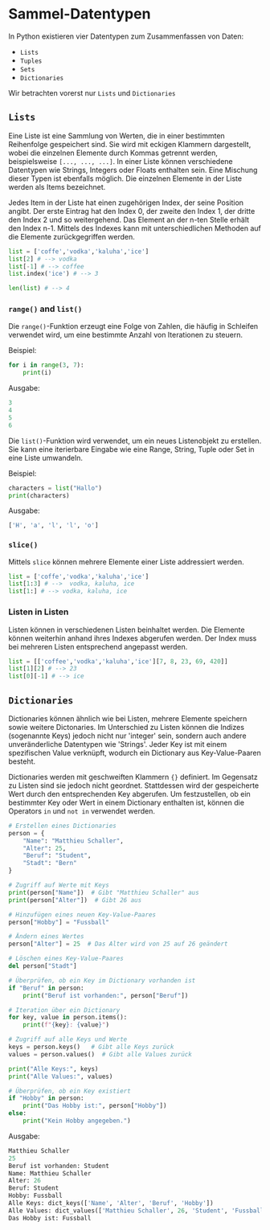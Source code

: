 # Sammel-Datentypen

In Python existieren vier Datentypen zum Zusammenfassen von Daten:
- `Lists`
- `Tuples`
- `Sets`
- `Dictionaries`

Wir betrachten vorerst nur `Lists` und `Dictionaries`

## `Lists`
Eine Liste ist eine Sammlung von Werten, die in einer bestimmten Reihenfolge gespeichert sind. Sie wird mit eckigen Klammern dargestellt, wobei die einzelnen Elemente durch Kommas getrennt werden, beispielsweise `[..., ..., ...]`. In einer Liste können verschiedene Datentypen wie Strings, Integers oder Floats enthalten sein. Eine Mischung dieser Typen ist ebenfalls möglich. Die einzelnen Elemente in der Liste werden als Items bezeichnet.

Jedes Item in der Liste hat einen zugehörigen Index, der seine Position angibt. Der erste Eintrag hat den Index 0, der zweite den Index 1, der dritte den Index 2 und so weitergehend. Das Element an der n-ten Stelle erhält den Index n-1. Mittels des Indexes kann mit unterschiedlichen Methoden auf die Elemente zurückgegriffen werden.
```python
list = ['coffe','vodka','kaluha','ice']
list[2] # --> vodka
list[-1] # --> coffee
list.index('ice') # --> 3

len(list) # --> 4
```
### `range()` and `list()`
Die `range()`-Funktion erzeugt eine Folge von Zahlen, die häufig in Schleifen verwendet wird, um eine bestimmte Anzahl von Iterationen zu steuern.

Beispiel:
```python
for i in range(3, 7):
    print(i)
```
Ausgabe:
```python
3
4
5
6
```

Die `list()`-Funktion wird verwendet, um ein neues Listenobjekt zu erstellen. Sie kann eine iterierbare Eingabe wie eine Range, String, Tuple oder Set in eine Liste umwandeln.

Beispiel:
```python
characters = list("Hallo")
print(characters)
```
Ausgabe:
```python
['H', 'a', 'l', 'l', 'o']
````


### `slice()`
Mittels `slice` können mehrere Elemente einer Liste addressiert werden.
```python
list = ['coffe','vodka','kaluha','ice']
list[1:3] # -->  vodka, kaluha, ice
list[1:] # --> vodka, kaluha, ice
```
### Listen in Listen
Listen können in verschiedenen Listen beinhaltet werden. Die Elemente können weiterhin anhand ihres Indexes abgerufen werden. Der Index muss bei mehreren Listen entsprechend angepasst werden.
```python
list = [['coffee','vodka','kaluha','ice'][7, 8, 23, 69, 420]]
list[1][2] # --> 23
list[0][-1] # --> ice
```
## `Dictionaries`
Dictionaries können ähnlich wie bei Listen, mehrere Elemente speichern sowie weitere Dictonaries. Im Unterschied zu Listen können die Indizes (sogenannte Keys) jedoch nicht nur 'integer' sein, sondern auch andere unveränderliche Datentypen wie 'Strings'. Jeder Key ist mit einem spezifischen Value verknüpft, wodurch ein Dictionary aus Key-Value-Paaren besteht.

Dictionaries werden mit geschweiften Klammern `{}` definiert. Im Gegensatz zu Listen sind sie jedoch nicht geordnet. Stattdessen wird der gespeicherte Wert durch den entsprechenden Key abgerufen. Um festzustellen, ob ein bestimmter Key oder Wert in einem Dictionary enthalten ist, können die Operators `in` und `not in` verwendet werden.

```python
# Erstellen eines Dictionaries
person = {
    "Name": "Matthieu Schaller",
    "Alter": 25,
    "Beruf": "Student",
    "Stadt": "Bern"
}

# Zugriff auf Werte mit Keys
print(person["Name"])  # Gibt "Matthieu Schaller" aus
print(person["Alter"])  # Gibt 26 aus

# Hinzufügen eines neuen Key-Value-Paares
person["Hobby"] = "Fussball"

# Ändern eines Wertes
person["Alter"] = 25  # Das Alter wird von 25 auf 26 geändert

# Löschen eines Key-Value-Paares
del person["Stadt"]

# Überprüfen, ob ein Key im Dictionary vorhanden ist
if "Beruf" in person:
    print("Beruf ist vorhanden:", person["Beruf"])

# Iteration über ein Dictionary
for key, value in person.items():
    print(f"{key}: {value}")

# Zugriff auf alle Keys und Werte
keys = person.keys()   # Gibt alle Keys zurück
values = person.values()  # Gibt alle Values zurück

print("Alle Keys:", keys)
print("Alle Values:", values)

# Überprüfen, ob ein Key existiert
if "Hobby" in person:
    print("Das Hobby ist:", person["Hobby"])
else:
    print("Kein Hobby angegeben.")
```
Ausgabe:
```python
Matthieu Schaller
25
Beruf ist vorhanden: Student
Name: Matthieu Schaller
Alter: 26
Beruf: Student
Hobby: Fussball
Alle Keys: dict_keys(['Name', 'Alter', 'Beruf', 'Hobby'])
Alle Values: dict_values(['Matthieu Schaller', 26, 'Student', 'Fussball'])
Das Hobby ist: Fussball
```
